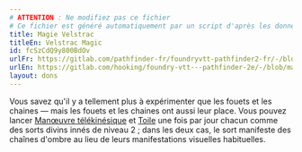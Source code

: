 ```yaml
---
# ATTENTION : Ne modifiez pas ce fichier
# Ce fichier est généré automatiquement par un script d'après les données du module Foundry VTT officiel et de sa traduction
title: Magie Velstrac
titleEn: Velstrac Magic
id: fcSzCdQ9y800BdOv
urlFr: https://gitlab.com/pathfinder-fr/foundryvtt-pathfinder2-fr/-/blob/master/data/feats/fcSzCdQ9y800BdOv.htm
urlEn: https://gitlab.com/hooking/foundry-vtt---pathfinder-2e/-/blob/master/packs/data/feats.db/velstrac-magic.json
layout: dons
---
```

Vous savez qu'il y a tellement plus à expérimenter que les fouets et les chaines — mais les fouets et les chaines ont aussi leur place. Vous pouvez lancer [Manœuvre télékinésique](../sorts/manœuvre-télékinésique.md) et [Toile](../sorts/toile-d-araignée.md) une fois par jour chacun comme des sorts divins innés de niveau 2 ; dans les deux cas, le sort manifeste des chaînes d'ombre au lieu de leurs manifestations visuelles habituelles.
